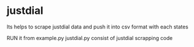 # justdial
Its helps to scrape justdial data and push it into csv format with each states

RUN it from example.py
justdial.py consist of justdial scrapping code

